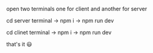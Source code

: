 open two terminals one for client and another for server

cd server terminal -> npm i -> npm run dev

cd clinet terminal -> npm i -> npm run dev

that's it 😃
